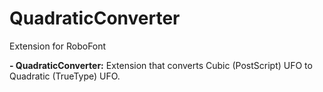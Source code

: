 QuadraticConverter
==========

Extension for RoboFont<br>

<b>- QuadraticConverter:</b>  Extension that converts Cubic (PostScript) UFO to Quadratic (TrueType) UFO.